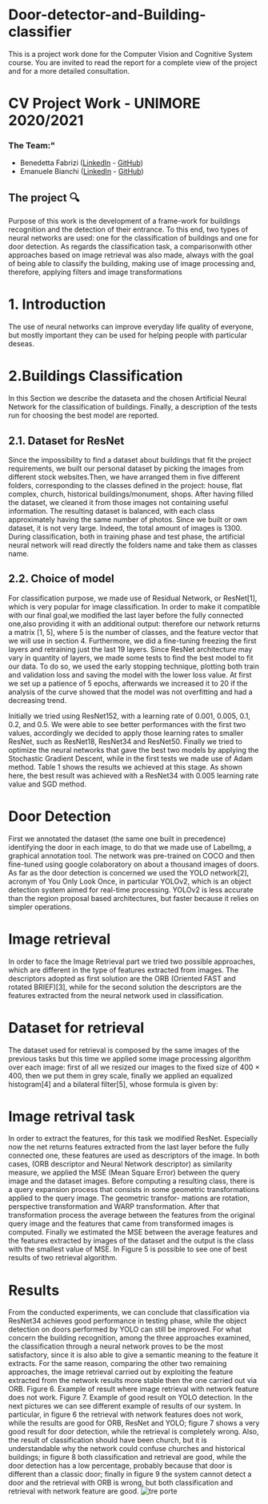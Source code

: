 # Door-detector-and-Building-classifier
This is a project work done for the Computer Vision and Cognitive System course.
You are invited to read the report for a complete view of the project and for a more detailed consultation.
# CV Project Work - UNIMORE 2020/2021

### The Team:"

- Benedetta Fabrizi ([LinkedIn](https://www.linkedin.com/in/benedetta-fabrizi-54b7971b0) - [GitHub](https://github.com/BerniRubble))
- Emanuele Bianchi ([LinkedIn](https://www.linkedin.com/in/emanuele-bianchi240497/) - [GitHub](https://github.com/Manu2497))

## The project 🔍

Purpose of this work is the development of a frame-work for buildings recognition and the detection of their entrance. To this end, two types of neural networks are used:
one for the classification of buildings and one for door detection. As regards the classification task, a comparisonwith other approaches based on image retrieval was also made, always with the goal of being able to classify the building, making use of image processing and, therefore, applying filters and image transformations

# 1. Introduction
The use of neural networks can improve everyday life
quality of everyone, but mostly important they can be used
for helping people with particular deseas.

# 2.Buildings Classification
In this Section we describe the dataseta and the chosen Artificial Neural Network for the classification of buildings.
Finally, a description of the tests run for choosing the best model are reported.

## 2.1. Dataset for ResNet
Since the impossibility to find a dataset about buildings that fit the project requirements, we built our personal dataset by picking the images from different stock websites.Then, we have arranged them in five different folders, corresponding to the classes defined in the project: house, flat complex, church, historical buildings/monument, shops. After having filled the dataset, we cleaned it from those images not containing useful information. The resulting dataset is balanced, with each class approximately having the same number of photos. Since we built or own dataset, it is not very large. Indeed, the total amount of images is 1300.
During classification, both in training phase and test phase, the artificial neural network will read directly the folders name and take them as classes name.
## 2.2. Choice of model
For classification purpose, we made use of Residual Network, or ResNet[1], which is very popular for image classification. In order to make it compatible with our final goal,we modified the last layer before the fully connected one,also providing it with an additional output: therefore our network returns a matrix [1, 5], where 5 is the number of classes, and the feature vector that we will use in section 4.
Furthermore, we did a fine-tuning freezing the first layers and retraining just the last 19 layers.
Since ResNet architecture may vary in quantity of layers, we made some tests to find the best model to fit our data.
To do so, we used the early stopping technique, plotting both train and validation loss and saving the model with the
lower loss value. At first we set up a patience of 5 epochs, afterwards we increased it to 20 if the analysis of the curve
showed that the model was not overfitting and had a decreasing trend.

Initially we tried using ResNet152, with a learning rate of 0.001, 0.005, 0.1, 0.2, and 0.5. We were able to see better performances with the first two values, accordingly we decided to apply those learning rates to smaller ResNet, such as ResNet18, ResNet34 and ResNet50. Finally we tried to optimize the neural networks that gave the best two models by applying the Stochastic Gradient Descent, while in the first tests we made use of Adam method. Table 1 shows the results we achieved at this stage.
As shown here, the best result was achieved with a ResNet34 with 0.005 learning rate value and SGD method.

# Door Detection
First we annotated the dataset (the same one built in precedence) identifying the door in each image, to do that we made use of LabelImg, a graphical annotation tool. The network was pre-trained on COCO and then fine-tuned using google colaboratory on about a thousand images of doors.
As far as the door detection is concerned we used the YOLO network[2], acronym of You Only Look Once, in particular YOLOv2, which is an object detection system aimed for real-time processing. YOLOv2 is less accurate than the region proposal based architectures, but faster because it relies on simpler operations.

# Image retrieval
In order to face the Image Retrieval part we tried two possible approaches, which are different in the type of features extracted from images. The descriptors adopted as first solution are the ORB (Oriented FAST and rotated BRIEF)[3], while for the second solution the descriptors are the features extracted from the neural network used in classification.

# Dataset for retrieval
The dataset used for retrieval is composed by the same images of the previous tasks but this time we applied some image processing algorithm over each image: first of all we resized our images to the fixed size of 400 × 400, then we put them in grey scale, finally we applied an equalized histogram[4] and a bilateral filter[5], whose formula
is given by:

# Image retrival task

In order to extract the features, for this task we modified ResNet. Especially now the net returns features extracted from the last layer before the fully connected one, these features are used as descriptors of the image. In both cases, (ORB descriptor and Neural Network descriptor) as similarity measure, we applied the MSE (Mean Square Error) between the query image and the dataset images.
Before computing a resulting class, there is a query expansion process that consists in some geometric transformations applied to the query image. The geometric transfor-
mations are rotation, perspective transformation and WARP transformation.
After that transformation process the average between the features from the original query image and the features that came from transformed images is computed.
Finally we estimated the MSE between the average features and the features extracted by images of the dataset and the output is the class with the smallest value of MSE.
In Figure 5 is possible to see one of best results of two retrieval algorithm.

# Results

From the conducted experiments, we can conclude that classification via ResNet34 achieves good performance in
testing phase, while the object detection on doors performed by YOLO can still be improved.
For what concern the building recognition, among the three approaches examined, the classification through a neural network proves to be the most satisfactory, since it is also able to give a semantic meaning to the feature it extracts. For the same reason, comparing the other two remaining approaches, the image retrieval carried out by exploiting the feature extracted from the network results more stable then the one carried out via ORB.
Figure 6. Example of result where image retrieval with network
feature does not work.
Figure 7. Example of good result on YOLO detection.
In the next pictures we can see different example of results of our system. In particular, in figure 6 the retrieval with network features does not work, while the results are good for ORB, ResNet and YOLO; figure 7 shows a very good result for door detection, while the retrieval is completely wrong. Also, the result of classification should have been church, but it is understandable why the network could confuse churches and historical buildings; in figure 8 both classification and retrieval are good, while the door detection has a low percentage, probably because that door is different than a classic door; finally in figure 9 the system cannot detect a door and the retrieval with ORB is wrong, but both classification and retrieval with network feature are good.
![tre porte](https://user-images.githubusercontent.com/58270634/190852798-8a9866e0-18ce-4ff7-955c-f71976e65831.jpg)
